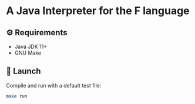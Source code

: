 # A Java Interpreter for the F language

## ⚙️ Requirements
- Java JDK 11+
- GNU Make

## 🚀 Launch
Compile and run with a default test file:

```bash
make run
